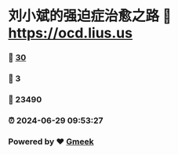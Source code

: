 # 刘小斌的强迫症治愈之路 :link: https://ocd.lius.us 
### :page_facing_up: [30](https://ocd.lius.us/tag.html) 
### :speech_balloon: 3 
### :hibiscus: 23490 
### :alarm_clock: 2024-06-29 09:53:27 
### Powered by :heart: [Gmeek](https://github.com/xiaobinliu/Gmeek)
